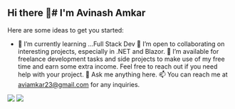 ## Hi there 👋# I'm  Avinash Amkar



Here are some ideas to get you started:

- 🌱 I’m currently learning ...Full Stack Dev
👯 I’m open to collaborating on interesting projects, especially in .NET and Blazor.
🤝 I’m available for freelance development tasks and side projects to make use of my free time and earn some extra income. Feel free to reach out if you need help with your project.
💬 Ask me anything here.
📫 You can reach me at aviamkar23@gmail.com for any inquiries.
<img src="https://github-readme-stats.vercel.app/api?username=ambya97&amp;show_icons=true&amp&amp;theme=dark" style="max-width: 100%;">
<img src="https://github-readme-stats.vercel.app/api/top-langs/?username=ambya97&amp;size_weight=0.5&amp;count_weight=0.5" style="max-width: 100%; alt="Top Langs"">

